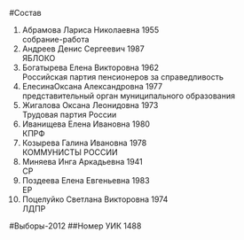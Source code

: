 #Состав
1. Абрамова Лариса Николаевна 1955   
    собрание-работа
2. Андреев Денис Сергеевич 1987   
    ЯБЛОКО
3. Богатырева Елена Викторовна 1962   
    Российская партия пенсионеров за справедливость
4. ЕлесинаОксана Александровна 1977   
    представительный орган муниципального образования
5. Жигалова Оксана Леонидовна 1973   
    Трудовая партия России
6. Иванищева Елена Ивановна 1980   
    КПРФ
7. Козырева Галина Ивановна 1978   
    КОММУНИСТЫ РОССИИ
8. Миняева Инга Аркадьевна 1941   
    СР
9. Поздеева Елена Евгеньевна 1983   
    ЕР
10. Поцелуйко Светлана Викторовна 1974   
    ЛДПР

#Выборы-2012
##Номер УИК
1488